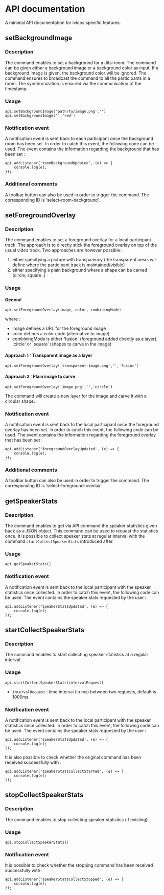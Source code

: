 # API documentation

A minimal API documentation for Ivicos specific features.

## setBackgroundImage

### Description

The command enables to set a background for a Jitsi room.
The command can be given either a background image or a background color as input. If a background image is given, the background color will be ignored. The command ensures to broadcast the command to all the participants in a room. The synchronization is ensured via the communication of the timestamp.

### Usage

```
api.setBackgroundImage('path/to/image.png','')
api.setBackgroundImage('','red')
```

### Notification event

A notification event is sent back to each participant once the background room has been set. In order to catch this event, the following code can be used. The event contains the information regarding the background that has been set :

```
api.addListener('roomBackgroundUpdated', (e) => {
	console.log(e);
});
```

### Additional comments

A toolbar button can also be used in order to trigger the command. The corresponding ID is 'select-room-background'.

## setForegroundOverlay

### Description

The command enables to set a foreground overlay for a local participant track. The approach is to directly stick the foreground overlay on top of the usual video track. Two approaches are however possible :
1. either specifying a picture with transparency (the transparent areas will define where the participant track is maintained/visible)
2. either specifying a plain background where a shape can be carved (circle, square..)

### Usage

#### General

```
api.setForegroundOverlay(image, color, combiningMode)
```
where :
* image defines a URL for the foreground image
* color defines a color code (alternative to image)
* combiningMode is either 'fusion' (foreground added directly as a layer), 'circle' or 'square' (shapes to carve in the image)

#### Approach 1 : Transparent image as a layer

```
api.setForegroundOverlay('transparent-image.png','','fusion')
```

#### Approach 2 : Plain image to carve

```
api.setForegroundOverlay('image.png','','circle')
```

The command will create a new layer for the image and carve it with a circular shape.

### Notification event

A notification event is sent back to the local participant once the foreground overlay has been set. In order to catch this event, the following code can be used. The event contains the information regarding the foreground overlay that has been set :

```
api.addListener('foregroundOverlayUpdated', (e) => {
	console.log(e);
});
```

### Additional comments

A toolbar button can also be used in order to trigger the command. The corresponding ID is 'select-foreground-overlay'.

## getSpeakerStats

### Description

The command enables to get via API command the speaker statistics given back as a JSON object.
This command can be used to request the statistics once.
It is possible to collect speaker stats at regular interval with the command `startCollectSpeakerStats` introduced after.

### Usage

```
api.getSpeakerStats()
```

### Notification event

A notification event is sent back to the local participant with the speaker statistics once collected. In order to catch this event, the following code can be used. The event contains the speaker stats requested by the user :

```
api.addListener('speakerStatsUpdated', (e) => {
	console.log(e);
});
```

## startCollectSpeakerStats

### Description

The command enables to start collecting speaker statistics at a regular interval.

### Usage

```
api.startCollectSpeakerStats(intervalRequest)
```
* `intervalRequest` : time interval (in ms) between two requests, default is 1000ms

### Notification event

A notification event is sent back to the local participant with the speaker statistics once collected. In order to catch this event, the following code can be used. The event contains the speaker stats requested by the user :

```
api.addListener('speakerStatsUpdated', (e) => {
	console.log(e);
});
```

It is also possible to check whether the original command has been received successfully with :
```
api.addListener('speakerStatsCollectStarted', (e) => {
	console.log(e);
});
```

## stopCollectSpeakerStats

### Description

The command enables to stop collecting speaker statistics (if existing).

### Usage

```
api.stopCollectSpeakerStats()
```

### Notification event

It is  possible to check whether the stopping command has been received successfully with :
```
api.addListener('speakerStatsCollectStopped', (e) => {
	console.log(e);
});
```